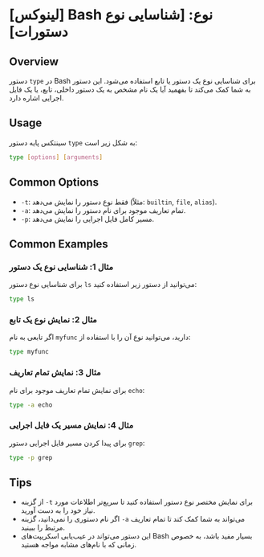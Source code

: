 # [لینوکس] Bash نوع: [شناسایی نوع دستورات]

## Overview
دستور `type` در Bash برای شناسایی نوع یک دستور یا تابع استفاده می‌شود. این دستور به شما کمک می‌کند تا بفهمید آیا یک نام مشخص به یک دستور داخلی، تابع، یا یک فایل اجرایی اشاره دارد.

## Usage
سینتکس پایه دستور `type` به شکل زیر است:

```bash
type [options] [arguments]
```

## Common Options
- `-t`: فقط نوع دستور را نمایش می‌دهد (مثلاً: `builtin`, `file`, `alias`).
- `-a`: تمام تعاریف موجود برای نام دستور را نمایش می‌دهد.
- `-p`: مسیر کامل فایل اجرایی را نمایش می‌دهد.

## Common Examples
### مثال 1: شناسایی نوع یک دستور
برای شناسایی نوع دستور `ls` می‌توانید از دستور زیر استفاده کنید:

```bash
type ls
```

### مثال 2: نمایش نوع یک تابع
اگر تابعی به نام `myfunc` دارید، می‌توانید نوع آن را با استفاده از:

```bash
type myfunc
```

### مثال 3: نمایش تمام تعاریف
برای نمایش تمام تعاریف موجود برای نام `echo`:

```bash
type -a echo
```

### مثال 4: نمایش مسیر یک فایل اجرایی
برای پیدا کردن مسیر فایل اجرایی دستور `grep`:

```bash
type -p grep
```

## Tips
- از گزینه `-t` برای نمایش مختصر نوع دستور استفاده کنید تا سریع‌تر اطلاعات مورد نیاز خود را به دست آورید.
- اگر نام دستوری را نمی‌دانید، گزینه `-a` می‌تواند به شما کمک کند تا تمام تعاریف مرتبط را ببینید.
- این دستور می‌تواند در عیب‌یابی اسکریپت‌های Bash بسیار مفید باشد، به خصوص زمانی که با نام‌های مشابه مواجه هستید.